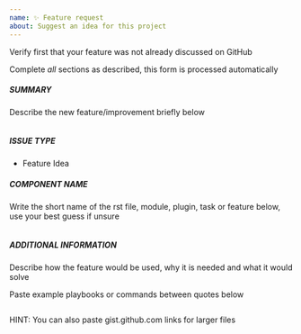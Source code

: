 ```yaml
---
name: ✨ Feature request
about: Suggest an idea for this project
---
```

Verify first that your feature was not already discussed on GitHub

Complete *all* sections as described, this form is processed automatically

##### SUMMARY
Describe the new feature/improvement briefly below
```

```

##### ISSUE TYPE
- Feature Idea

##### COMPONENT NAME
Write the short name of the rst file, module, plugin, task or feature below, use your best guess if unsure
```

```

##### ADDITIONAL INFORMATION
Describe how the feature would be used, why it is needed and what it would solve

Paste example playbooks or commands between quotes below
```

```
HINT: You can also paste gist.github.com links for larger files